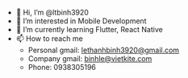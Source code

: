 - 👋 Hi, I’m @ltbinh3920
- 👀 I’m interested in Mobile Development
- 🌱 I’m currently learning Flutter, React Native
- 📫 How to reach me 
  - Personal gmail: lethanhbinh3920@gmail.com
  - Company gmail: binhle@vietkite.com
  - Phone: 0938305196

<!---
ltbinh3920/ltbinh3920 is a ✨ special ✨ repository because its `README.md` (this file) appears on your GitHub profile.
You can click the Preview link to take a look at your changes.
--->
